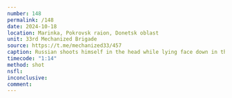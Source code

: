 ```yaml
---
number: 148
permalink: /148
date: 2024-10-18
location: Marinka, Pokrovsk raion, Donetsk oblast
unit: 33rd Mechanized Brigade
source: https://t.me/mechanized33/457
caption: Russian shoots himself in the head while lying face down in the dirt on top of his rifle in a foxhole
timecode: "1:14"
method: shot
nsfl: 
inconclusive: 
comment: 
---
```

<script async src="https://telegram.org/js/telegram-widget.js?22" data-telegram-post="mechanized33/457" data-width="100%" data-userpic="false"></script>